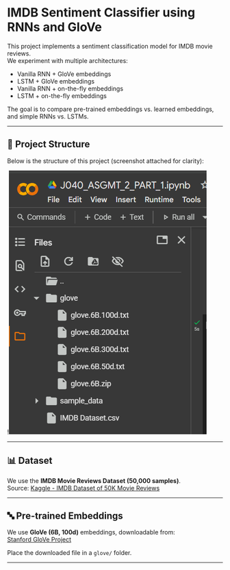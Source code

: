 # IMDB Sentiment Classifier using RNNs and GloVe

This project implements a sentiment classification model for IMDB movie reviews.  
We experiment with multiple architectures:
- Vanilla RNN + GloVe embeddings
- LSTM + GloVe embeddings
- Vanilla RNN + on-the-fly embeddings
- LSTM + on-the-fly embeddings

The goal is to compare pre-trained embeddings vs. learned embeddings, and simple RNNs vs. LSTMs.

---

## 📂 Project Structure

Below is the structure of this project (screenshot attached for clarity):

!![alt text](image.png)

---

## 📊 Dataset

We use the **IMDB Movie Reviews Dataset (50,000 samples)**.  
Source: [Kaggle - IMDB Dataset of 50K Movie Reviews](https://www.kaggle.com/datasets/lakshmi25npathi/imdb-dataset-of-50k-movie-reviews/data)

---

## 🔤 Pre-trained Embeddings

We use **GloVe (6B, 100d)** embeddings, downloadable from:  
[Stanford GloVe Project](https://nlp.stanford.edu/projects/glove/)

Place the downloaded file in a `glove/` folder.

---
